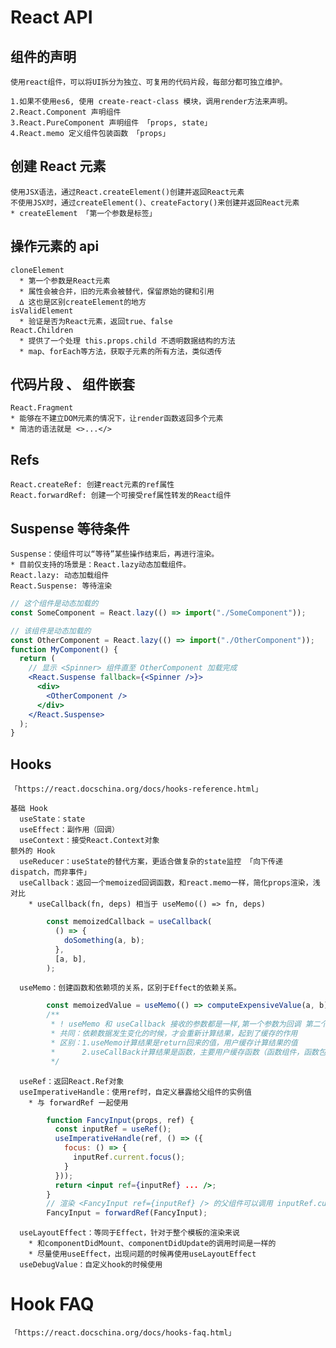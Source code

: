# React API

## 组件的声明

    使用react组件，可以将UI拆分为独立、可复用的代码片段，每部分都可独立维护。

    1.如果不使用es6, 使用 create-react-class 模块，调用render方法来声明。
    2.React.Component 声明组件
    3.React.PureComponent 声明组件 「props, state」
    4.React.memo 定义组件包装函数 「props」

## 创建 React 元素

    使用JSX语法，通过React.createElement()创建并返回React元素
    不使用JSX时，通过createElement()、createFactory()来创建并返回React元素
    * createElement 「第一个参数是标签」

## 操作元素的 api

    cloneElement
      * 第一个参数是React元素
      * 属性会被合并，旧的元素会被替代，保留原始的键和引用
      ∆ 这也是区别createElement的地方
    isValidElement
      * 验证是否为React元素，返回true、false
    React.Children
      * 提供了一个处理 this.props.child 不透明数据结构的方法
      * map、forEach等方法，获取子元素的所有方法，类似透传

## 代码片段 、 组件嵌套

    React.Fragment
    * 能够在不建立DOM元素的情况下，让render函数返回多个元素
    * 简洁的语法就是 <>...</>

## Refs

    React.createRef: 创建react元素的ref属性
    React.forwardRef: 创建一个可接受ref属性转发的React组件

## Suspense 等待条件

    Suspense：使组件可以“等待”某些操作结束后，再进行渲染。
    * 目前仅支持的场景是：React.lazy动态加载组件。
    React.lazy: 动态加载组件
    React.Suspense: 等待渲染

```jsx
// 这个组件是动态加载的
const SomeComponent = React.lazy(() => import("./SomeComponent"));

// 该组件是动态加载的
const OtherComponent = React.lazy(() => import("./OtherComponent"));
function MyComponent() {
  return (
    // 显示 <Spinner> 组件直至 OtherComponent 加载完成
    <React.Suspense fallback={<Spinner />}>
      <div>
        <OtherComponent />
      </div>
    </React.Suspense>
  );
}
```

## Hooks
    「https://react.docschina.org/docs/hooks-reference.html」

    基础 Hook
      useState：state
      useEffect：副作用（回调）
      useContext：接受React.Context对象
    额外的 Hook
      useReducer：useState的替代方案，更适合做复杂的state监控 「向下传递dispatch，而非事件」
      useCallback：返回一个memoized回调函数，和react.memo一样，简化props渲染，浅对比
        * useCallback(fn, deps) 相当于 useMemo(() => fn, deps)
```jsx
        const memoizedCallback = useCallback(
          () => {
            doSomething(a, b);
          },
          [a, b],
        );
```
      useMemo：创建函数和依赖项的关系，区别于Effect的依赖关系。
```jsx
        const memoizedValue = useMemo(() => computeExpensiveValue(a, b), [a, b]);
        /**
         * ! useMemo 和 useCallback 接收的参数都是一样,第一个参数为回调 第二个参数为要依赖的数据
         * 共同：依赖数据发生变化的时候，才会重新计算结果，起到了缓存的作用
         * 区别：1.useMemo计算结果是return回来的值，用户缓存计算结果的值
         *      2.useCallBack计算结果是函数，主要用户缓存函数（函数组件，函数包裹的组件），提升新能。
         */
```
      useRef：返回React.Ref对象
      useImperativeHandle：使用ref时，自定义暴露给父组件的实例值
        * 与 forwardRef 一起使用
```jsx
        function FancyInput(props, ref) {
          const inputRef = useRef();
          useImperativeHandle(ref, () => ({
            focus: () => {
              inputRef.current.focus();
            }
          }));
          return <input ref={inputRef} ... />;
        }
        // 渲染 <FancyInput ref={inputRef} /> 的父组件可以调用 inputRef.current.focus()
        FancyInput = forwardRef(FancyInput);
```
      useLayoutEffect：等同于Effect，针对于整个模板的渲染来说
        * 和componentDidMount、componentDidUpdate的调用时间是一样的
        * 尽量使用useEffect，出现问题的时候再使用useLayoutEffect
      useDebugValue：自定义hook的时候使用

# Hook FAQ
    「https://react.docschina.org/docs/hooks-faq.html」
